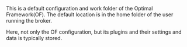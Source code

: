 This is a default configuration and work folder of the Optimal Framework(OF).
The default location is in the home folder of the user running the broker.

Here, not only the OF configuration, but its plugins and their settings and data is typically stored.

